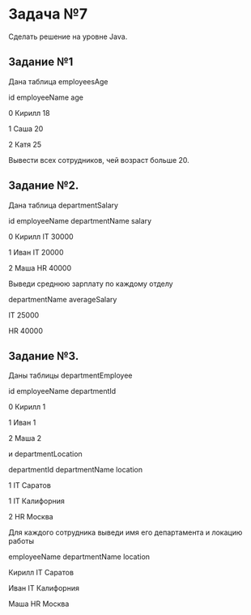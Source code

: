 # Задача №7

Сделать решение на уровне Java.

## Задание №1

Дана таблица employeesAge

id employeeName age

0 Кирилл 18

1 Саша 20

2 Катя 25

Вывести всех сотрудников, чей возраст больше 20.


## Задание №2. 

Дана таблица departmentSalary

id employeeName departmentName salary

0 Кирилл IT 30000

1 Иван IT 20000

2 Маша HR 40000

Выведи среднюю зарплату по каждому отделу

departmentName averageSalary

IT 25000

HR 40000


## Задание №3. 

Даны таблицы departmentEmployee

id employeeName departmentId

0 Кирилл 1

1 Иван 1

2 Маша 2

и departmentLocation

departmentId departmentName location

1 IT Саратов

1 IT Калифорния

2 HR Москва

Для каждого сотрудника выведи имя его департамента и локацию работы

employeeName departmentName location

Кирилл IT Саратов

Иван IT Калифорния

Маша HR Москва
